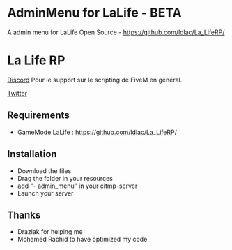 # AdminMenu for LaLife - BETA

A admin menu for LaLife Open Source - https://github.com/ldlac/La_LifeRP/

# La Life RP

[Discord](https://discord.gg/aiekillu)
Pour le support sur le scripting de FiveM en général.

[Twitter](https://twitter.com/Lalife_rp)

## Requirements

- GameMode LaLife : https://github.com/ldlac/La_LifeRP/

## Installation

- Download the files
- Drag the folder in your resources
- add "- admin_menu" in your citmp-server
- Launch your server

## Thanks

- Draziak for helping me
- Mohamed Rachid to have optimized my code
